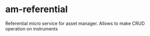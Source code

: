 # am-referential
Referential micro service for asset manager. Allows to make CRUD operation on instruments
